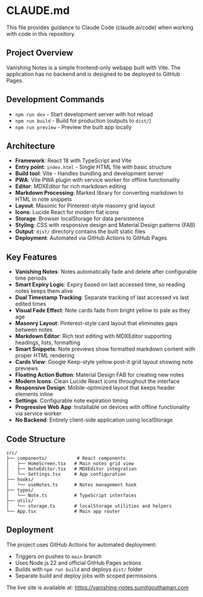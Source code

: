 # CLAUDE.md

This file provides guidance to Claude Code (claude.ai/code) when working with code in this repository.

## Project Overview

Vanishing Notes is a simple frontend-only webapp built with Vite. The application has no backend and is designed to be deployed to GitHub Pages.

## Development Commands

- `npm run dev` - Start development server with hot reload
- `npm run build` - Build for production (outputs to `dist/`)
- `npm run preview` - Preview the built app locally

## Architecture

- **Framework**: React 18 with TypeScript and Vite
- **Entry point**: `index.html` - Single HTML file with basic structure
- **Build tool**: Vite - Handles bundling and development server
- **PWA**: Vite PWA plugin with service worker for offline functionality
- **Editor**: MDXEditor for rich markdown editing
- **Markdown Processing**: Marked library for converting markdown to HTML in note snippets
- **Layout**: Masonic for Pinterest-style masonry grid layout
- **Icons**: Lucide React for modern flat icons
- **Storage**: Browser localStorage for data persistence
- **Styling**: CSS with responsive design and Material Design patterns (FAB)
- **Output**: `dist/` directory contains the built static files
- **Deployment**: Automated via GitHub Actions to GitHub Pages

## Key Features

- **Vanishing Notes**: Notes automatically fade and delete after configurable time periods
- **Smart Expiry Logic**: Expiry based on last accessed time, so reading notes keeps them alive
- **Dual Timestamp Tracking**: Separate tracking of last accessed vs last edited times
- **Visual Fade Effect**: Note cards fade from bright yellow to pale as they age
- **Masonry Layout**: Pinterest-style card layout that eliminates gaps between notes
- **Markdown Editor**: Rich text editing with MDXEditor supporting headings, lists, formatting
- **Smart Snippets**: Note previews show formatted markdown content with proper HTML rendering
- **Cards View**: Google Keep-style yellow post-it grid layout showing note previews
- **Floating Action Button**: Material Design FAB for creating new notes
- **Modern Icons**: Clean Lucide React icons throughout the interface
- **Responsive Design**: Mobile-optimized layout that keeps header elements inline
- **Settings**: Configurable note expiration timing
- **Progressive Web App**: Installable on devices with offline functionality via service worker
- **No Backend**: Entirely client-side application using localStorage

## Code Structure

```
src/
├── components/           # React components
│   ├── HomeScreen.tsx   # Main notes grid view
│   ├── NoteEditor.tsx   # MDXEditor integration
│   └── Settings.tsx     # App configuration
├── hooks/
│   └── useNotes.ts      # Notes management hook
├── types/
│   └── Note.ts          # TypeScript interfaces
├── utils/
│   └── storage.ts       # localStorage utilities and helpers
└── App.tsx              # Main app router
```

## Deployment

The project uses GitHub Actions for automated deployment:
- Triggers on pushes to `main` branch
- Uses Node.js 22 and official GitHub Pages actions
- Builds with `npm run build` and deploys `dist/` folder
- Separate build and deploy jobs with scoped permissions

The live site is available at: https://vanishing-notes.sumitgouthaman.com
